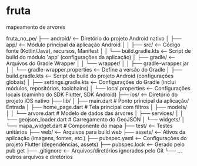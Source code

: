 # fruta
mapeamento de arvores


fruta_no_pe/
├── android/              <-- Diretório do projeto Android nativo
│   ├── app/              <-- Módulo principal da aplicação Android
│   │   ├── src/          <-- Código fonte (Kotlin/Java), recursos, Manifest
│   │   └── build.gradle.kts  <-- Script de build do módulo 'app' (configurações da aplicação)
│   ├── gradle/           <-- Arquivos do Gradle Wrapper
│   │   └── wrapper/
│   │       ├── gradle-wrapper.jar
│   │       └── gradle-wrapper.properties <-- Define a versão do Gradle
│   ├── build.gradle.kts  <-- Script de build do projeto Android (configurações globais)
│   ├── settings.gradle.kts <-- Configurações do Gradle (inclui módulos, repositórios, toolchains)
│   └── local.properties  <-- Configurações locais (caminho do SDK Flutter, SDK Android)
├── ios/                  <-- Diretório do projeto iOS nativo
├── lib/
│   ├── main.dart                # Ponto principal da aplicação/ Entrada
│   ├── home_page.dart           # Tela principal com filtros
│   ├── models/
│   │   └── arvore.dart          # Modelo de dados das árvores
│   ├── services/
│   │   └── geojson_loader.dart  # Carregamento do GeoJSON
│   └── widgets/
│       └── mapa_widget.dart     # Componente do mapa
├── test/                 <-- Testes unitários
├── web/                  <-- Arquivos para build web
├── assets/               <-- Ativos da aplicação (imagens, fontes, etc.)
├── pubspec.yaml          <-- Configurações do projeto Flutter (dependências, assets)
├── pubspec.lock          <-- Gerado pelo pub get
├── .gitignore            <-- Arquivos/diretórios ignorados pelo Git
└── ... outros arquivos e diretórios
